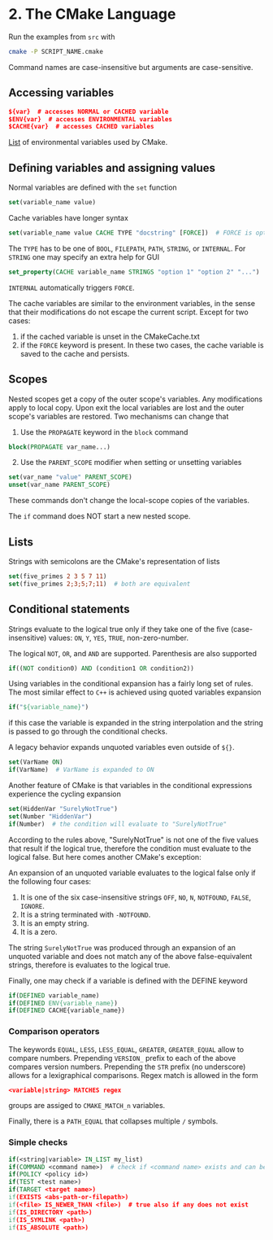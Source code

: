 # 2. The CMake Language

Run the examples from `src` with
```sh
cmake -P SCRIPT_NAME.cmake
```

Command names are case-insensitive but arguments are case-sensitive.

## Accessing variables
```cmake
${var}  # accesses NORMAL or CACHED variable
$ENV{var}  # accesses ENVIRONMENTAL variables
$CACHE{var}  # accesses CACHED variables
```
[List](https://cmake.org/cmake/help/latest/manual/cmake-env-variables.7.html) of
environmental variables used by CMake.

## Defining variables and assigning values
Normal variables are defined with the `set` function
```cmake
set(variable_name value)
```

Cache variables have longer syntax
```cmake
set(variable_name value CACHE TYPE "docstring" [FORCE])  # FORCE is optional
```
The `TYPE` has to be one of `BOOL`, `FILEPATH`, `PATH`, `STRING`, or `INTERNAL`.
For `STRING` one may specify an extra help for GUI 
```cmake
set_property(CACHE variable_name STRINGS "option 1" "option 2" "...")
```
`INTERNAL` automatically triggers `FORCE`.

The cache variables are similar to the environment variables, in the sense that
their modifications do not escape the current script. Except for two cases:
1) if the cached variable is unset in the CMakeCache.txt
2) if the `FORCE` keyword is present.
In these two cases, the cache variable is saved to the cache and persists.

## Scopes
Nested scopes get a copy of the outer scope's variables. Any modifications apply
to local copy. Upon exit the local variables are lost and the outer scope's
variables are restored. Two mechanisms can change that
1) Use the `PROPAGATE` keyword in the `block` command 
```cmake
block(PROPAGATE var_name...)
```
2) Use the `PARENT_SCOPE` modifier when setting or unsetting variables
```cmake
set(var_name "value" PARENT_SCOPE)
unset(var_name PARENT_SCOPE)
```
These commands don't change the local-scope copies of the variables.

The `if` command does NOT start a new nested scope.

## Lists
Strings with semicolons are the CMake's representation of lists
```cmake
set(five_primes 2 3 5 7 11)
set(five_primes 2;3;5;7;11)  # both are equivalent
```

## Conditional statements
Strings evaluate to the logical true only if they take one of the five
(case-insensitive) values: `ON`, `Y`, `YES`, `TRUE`, non-zero-number.

The logical `NOT`, `OR`, and `AND` are supported. Parenthesis are also supported
```cmake
if((NOT condition0) AND (condition1 OR condition2))
```

Using variables in the conditional expansion has a fairly long set of rules. The
most similar effect to `C++` is achieved using quoted variables expansion
```cmake
if("${variable_name}")
```
if this case the variable is expanded in the string interpolation and the string
is passed to go through the conditional checks.

A legacy behavior expands unquoted variables even outside of `${}`.
```cmake
set(VarName ON)
if(VarName)  # VarName is expanded to ON
```

Another feature of CMake is that variables in the conditional expressions
experience the cycling expansion
```cmake
set(HiddenVar "SurelyNotTrue")
set(Number "HiddenVar")
if(Number)  # the condition will evaluate to "SurelyNotTrue"
```
According to the rules above, "SurelyNotTrue" is not one of the five values that
result if the logical true, therefore the condition must evaluate to the logical
false. But here comes another CMake's exception:

An expansion of an unquoted variable evaluates to the logical false only if the
following four cases:
1. It is one of the six case-insensitive strings `OFF`, `NO`, `N`, `NOTFOUND`,
   `FALSE`, `IGNORE`.
2. It is a string terminated with `-NOTFOUND`.
3. It is an empty string.
4. It is a zero.

The string `SurelyNotTrue` was produced through an expansion of an unquoted
variable and does not match any of the above false-equivalent strings, therefore
is evaluates to the logical true.

Finally, one may check if a variable is defined with the DEFINE keyword
```cmake
if(DEFINED variable_name)
if(DEFINED ENV{variable_name})
if(DEFINED CACHE{variable_name})
```

### Comparison operators
The keywords `EQUAL`, `LESS`, `LESS_EQUAL`, `GREATER`, `GREATER_EQUAL` allow to
compare numbers. Prepending `VERSION_` prefix to each of the above compares
version numbers. Prepending the `STR` prefix (no underscore) allows for a
lexigraphical comparisons. Regex match is allowed in the form
```cmake
<variable|string> MATCHES regex
```
groups are assiged to `CMAKE_MATCH_n` variables.

Finally, there is a `PATH_EQUAL` that collapses multiple `/` symbols.

### Simple checks
```cmake
if(<string|variable> IN_LIST my_list)
if(COMMAND <command name>)  # check if <command name> exists and can be called
if(POLICY <policy id>)
if(TEST <test name>)
if(TARGET <target name>)
if(EXISTS <abs-path-or-filepath>)
if(<file> IS_NEWER_THAN <file>)  # true also if any does not exist
if(IS_DIRECTORY <path>)
if(IS_SYMLINK <path>)
if(IS_ABSOLUTE <path>)
```
